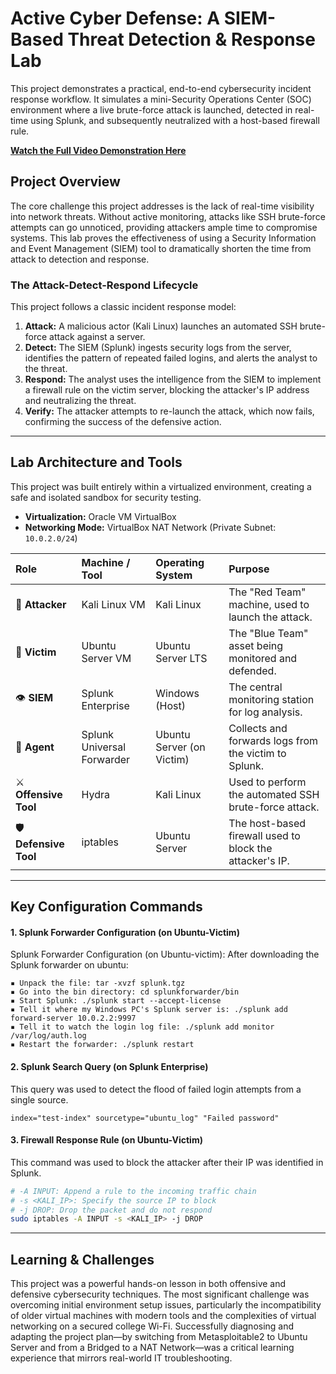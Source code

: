 # Active Cyber Defense: A SIEM-Based Threat Detection & Response Lab

This project demonstrates a practical, end-to-end cybersecurity incident response workflow. It simulates a mini-Security Operations Center (SOC) environment where a live brute-force attack is launched, detected in real-time using Splunk, and subsequently neutralized with a host-based firewall rule.

**[Watch the Full Video Demonstration Here](https://drive.google.com/file/d/1kJp8djP-pT-f3VMBKxpcAQdYe392_j35/view?usp=sharing)**  

## Project Overview

The core challenge this project addresses is the lack of real-time visibility into network threats. Without active monitoring, attacks like SSH brute-force attempts can go unnoticed, providing attackers ample time to compromise systems. This lab proves the effectiveness of using a Security Information and Event Management (SIEM) tool to dramatically shorten the time from attack to detection and response.

### The Attack-Detect-Respond Lifecycle

This project follows a classic incident response model:
1.  **Attack:** A malicious actor (Kali Linux) launches an automated SSH brute-force attack against a server.
2.  **Detect:** The SIEM (Splunk) ingests security logs from the server, identifies the pattern of repeated failed logins, and alerts the analyst to the threat.
3.  **Respond:** The analyst uses the intelligence from the SIEM to implement a firewall rule on the victim server, blocking the attacker's IP address and neutralizing the threat.
4.  **Verify:** The attacker attempts to re-launch the attack, which now fails, confirming the success of the defensive action.

---

## Lab Architecture and Tools

This project was built entirely within a virtualized environment, creating a safe and isolated sandbox for security testing.

*   **Virtualization:** Oracle VM VirtualBox
*   **Networking Mode:** VirtualBox NAT Network (Private Subnet: `10.0.2.0/24`)

|          Role         |         Machine / Tool      |     Operating System     |                          Purpose                         |
| :---------------------| :---------------------------| :------------------------| :--------------------------------------------------------|
| 🔴  **Attacker**      |       Kali Linux VM        |         Kali Linux        |     The "Red Team" machine, used to launch the attack.   |
| 🔵   **Victim**       |      Ubuntu Server VM      |     Ubuntu Server LTS     |    The "Blue Team" asset being monitored and defended.   |
| 👁️     **SIEM**       |     Splunk Enterprise      |      Windows (Host)       |      The central monitoring station for log analysis.    |
| 🚚  **Agent**         | Splunk Universal Forwarder | Ubuntu Server (on Victim) |    Collects and forwards logs from the victim to Splunk. |
| ⚔️ **Offensive Tool** |            Hydra           |         Kali Linux        |    Used to perform the automated SSH brute-force attack. |
| 🛡️ **Defensive Tool** |          iptables          |       Ubuntu Server       | The host-based firewall used to block the attacker's IP. |

---

## Key Configuration Commands

#### 1. Splunk Forwarder Configuration (on Ubuntu-Victim)
Splunk Forwarder Configuration (on Ubuntu-victim): After downloading the
Splunk forwarder on ubuntu:
```
▪ Unpack the file: tar -xvzf splunk.tgz
▪ Go into the bin directory: cd splunkforwarder/bin
▪ Start Splunk: ./splunk start --accept-license
▪ Tell it where my Windows PC's Splunk server is: ./splunk add
forward-server 10.0.2.2:9997
▪ Tell it to watch the login log file: ./splunk add monitor
/var/log/auth.log
▪ Restart the forwarder: ./splunk restart
```


#### 2. Splunk Search Query (on Splunk Enterprise)
This query was used to detect the flood of failed login attempts from a single source.
```splunk
index="test-index" sourcetype="ubuntu_log" "Failed password"
```

#### 3. Firewall Response Rule (on Ubuntu-Victim)
This command was used to block the attacker after their IP was identified in Splunk.
```bash
# -A INPUT: Append a rule to the incoming traffic chain
# -s <KALI_IP>: Specify the source IP to block
# -j DROP: Drop the packet and do not respond
sudo iptables -A INPUT -s <KALI_IP> -j DROP
```

---

## Learning & Challenges

This project was a powerful hands-on lesson in both offensive and defensive cybersecurity techniques. The most significant challenge was overcoming initial environment setup issues, particularly the incompatibility of older virtual machines with modern tools and the complexities of virtual networking on a secured college Wi-Fi. Successfully diagnosing and adapting the project plan—by switching from Metasploitable2 to Ubuntu Server and from a Bridged to a NAT Network—was a critical learning experience that mirrors real-world IT troubleshooting.



